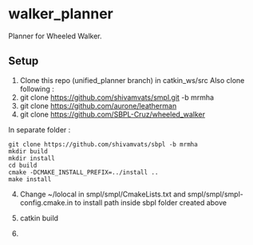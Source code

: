 # walker_planner
Planner for Wheeled Walker.

Setup
------

1. Clone this repo (unified_planner branch) in catkin_ws/src
Also clone following :
2. git clone https://github.com/shivamvats/smpl.git -b mrmha
3. git clone https://github.com/aurone/leatherman
4. git clone https://github.com/SBPL-Cruz/wheeled_walker

In separate folder :
```
git clone https://github.com/shivamvats/sbpl -b mrmha
mkdir build
mkdir install
cd build
cmake -DCMAKE_INSTALL_PREFIX=../install ..
make install
```

4. Change ~/lolocal in smpl/smpl/CmakeLists.txt and smpl/smpl/smpl-config.cmake.in to install path inside sbpl folder created above

5. catkin build

6.
